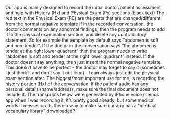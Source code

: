 
Our app is mainly designed to record the initial doctor/patient assessment and help with History (Hx) and Physical Exam (Px) sections (black text)
The red text in the Physical Exam (PE) are the parts that are changed/different from the normal negative template
If in the recorded conversation, the doctor comments on any abnormal findings, then the program needs to add it to the physical examination section, and delete any contradictory statement. So for example the template by default says “abdomen is soft and non-tender”. If the doctor in the conversation says “the abdomen is tender at the right lower quadrant” then the program needs to write “abdomen is soft and tender at the right lower quadrant” instead. If the doctor doesn’t say anything, then just insert the normal negative template. 
This doesn’t have to be perfect - the doctor may forget to say it (sometimes I just think it and don’t say it out loud) - I can always just edit the physical exam section after. The biggest/most important use for me, is recording the history portion (Hx) of the conversation.
If the patient audio has any personal details (name/address), make sure the final document does not include it. 
The transcripts below were generated by iPhone voice memos app when I was recording it, it’s pretty good already, but some medical words it messes up. Is there a way to make sure our app has a “medical vocabulary library” downloaded?
